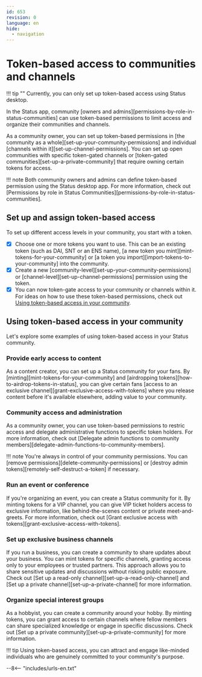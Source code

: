 ```yaml
---
id: 653
revision: 0
language: en
hide:
  - navigation
---
```


# Token-based access to communities and channels

!!! tip ""
    Currently, you can only set up token-based access using Status desktop.

In the Status app, community [owners and admins][permissions-by-role-in-status-communities] can use token-based permissions to limit access and organize their communities and channels.

As a community owner, you can set up token-based permissions in [the community as a whole][set-up-your-community-permissions] and individual [channels within it][set-up-channel-permissions]. You can set up open communities with specific token-gated channels or [token-gated communities][set-up-a-private-community] that require owning certain tokens for access.

!!! note
    Both community owners and admins can define token-based permission using the Status desktop app. For more information, check out [Permissions by role in Status Communities][permissions-by-role-in-status-communities].

## Set up and assign token-based access

To set up different access levels in your community, you start with a token.

- [x] Choose one or more tokens you want to use. This can be an existing token (such as DAI, SNT or an ENS name), [a new token you mint][mint-tokens-for-your-community] or [a token you import][import-tokens-to-your-community] into the community.
- [x] Create a new [community-level][set-up-your-community-permissions] or [channel-level][set-up-channel-permissions] permission using the token.
- [x] You can now token-gate access to your community or channels within it. For ideas on how to use these token-based permissions, check out [Using token-based access in your community](#using-token-based-access-in-your-community).

## Using token-based access in your community

Let's explore some examples of using token-based access in your Status community.

### Provide early access to content

As a content creator, you can set up a Status community for your fans. By [minting][mint-tokens-for-your-community] and [airdropping tokens][how-to-airdrop-tokens-in-status], you can give certain fans [access to an exclusive channel][grant-exclusive-access-with-tokens] where you release content before it's available elsewhere, adding value to your community.

### Community access and administration

As a community owner, you can use token-based permissions to restric access and delegate administrative functions to specific token holders. For more information, check out [Delegate admin functions to community members][delegate-admin-functions-to-community-members].

!!! note
    You're always in control of your community permissions. You can [remove permissions][delete-community-permissions] or [destroy admin tokens][remotely-self-destruct-a-token] if necessary.

### Run an event or conference

If you're organizing an event, you can create a Status community for it. By minting tokens for a VIP channel, you can give VIP ticket holders access to exclusive information, like behind-the-scenes content or private meet-and-greets. For more information, check out [Grant exclusive access with tokens][grant-exclusive-access-with-tokens].

### Set up exclusive business channels

If you run a business, you can create a community to share updates about your business. You can mint tokens for specific channels, granting access only to your employees or trusted partners. This approach allows you to share sensitive updates and discussions without risking public exposure. Check out [Set up a read-only channel][set-up-a-read-only-channel] and [Set up a private channel][set-up-a-private-channel] for more information. 

### Organize special interest groups

As a hobbyist, you can create a community around your hobby. By minting tokens, you can grant access to certain channels where fellow members can share specialized knowledge or engage in specific discussions. Check out [Set up a private community][set-up-a-private-community] for more information.

!!! tip
    Using token-based access, you can attract and engage like-minded individuals who are genuinely committed to your community's purpose.

--8<-- "includes/urls-en.txt"
